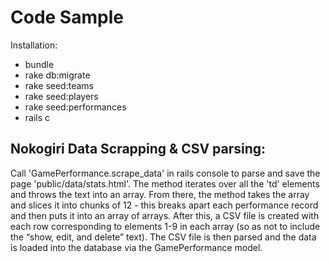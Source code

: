 
Code Sample
===========

Installation:

  * bundle
  * rake db:migrate
  * rake seed:teams
  * rake seed:players
  * rake seed:performances
  * rails c

Nokogiri Data Scrapping & CSV parsing:
-------------------------------

Call 'GamePerformance.scrape_data' in rails console to parse and save the page 'public/data/stats.html'.  The method iterates over all the 'td' elements and throws the text into an array.  From there, the method takes the array and slices it into chunks of 12 - this breaks apart each performance record and then puts it into an array of arrays.  After this, a CSV file is created with each row corresponding to elements 1-9 in each array (so as not to include the “show, edit, and delete” text).  The CSV file is then parsed and the data is loaded into the database via the GamePerformance model.
